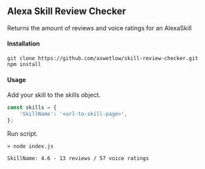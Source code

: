 ## Alexa Skill Review Checker

Returns the amount of reviews and voice ratings for an AlexaSkill

#### Installation

```shell script
git clone https://github.com/aswetlow/skill-review-checker.git
npm install
```

#### Usage

Add your skill to the skills object.
```javascript
const skills = {
    'SkillName': '<url-to-skill-page>',
};
```

Run script.
```shell script
> node index.js

SkillName: 4.6 - 13 reviews / 57 voice ratings
```


